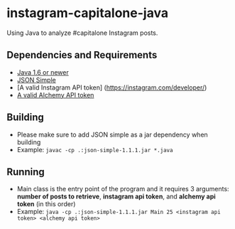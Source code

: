 # instagram-capitalone-java
Using Java to analyze #capitalone Instagram posts. 

## Dependencies and Requirements
* [Java 1.6 or newer](http://www.oracle.com/technetwork/java/javase/downloads/index.html)
* [JSON Simple](https://code.google.com/p/json-simple/)
* [A valid Instagram API token] (https://instagram.com/developer/)
* [A valid Alchemy API token](http://www.alchemyapi.com/)


## Building
* Please make sure to add JSON simple as a jar dependency when building 
* Example: `javac -cp .:json-simple-1.1.1.jar *.java`

## Running
* Main class is the entry point of the program and it requires 3 arguments: **number of posts to retrieve**, **instagram api token**, and **alchemy api token** (in this order)
* Example: `java -cp .:json-simple-1.1.1.jar Main 25 <instagram api token> <alchemy api token>`




